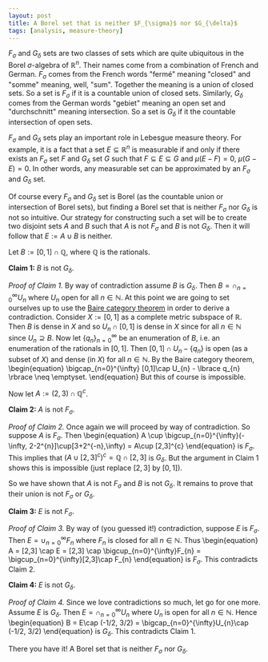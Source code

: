 ```yaml
---
layout: post
title: A Borel set that is neither $F_{\sigma}$ nor $G_{\delta}$
tags: [analysis, measure-theory]
---
```


$F_{\sigma}$ and $G_{\delta}$ sets are two classes of sets which are quite ubiquitous in the Borel $\sigma$-algebra of $\mathbb{R}^{n}$.
Their names come from a combination of French and German. $F_{\sigma}$ comes from the French words "fermé" meaning "closed" and
"somme" meaning, well, "sum". Together the meaning is a union of closed sets. So a set is $F_{\sigma}$ if it is a countable union of closed sets.
Similarly, $G_{\delta}$ comes from the German words "gebiet" meaning an open set and "durchschnitt" meaning intersection.
So a set is  $G_{\delta}$ if it the countable intersection of open sets.

$F_{\sigma}$ and $G_{\delta}$ sets play an important role in Lebesgue measure theory. For example, it is a fact that a set $E\subseteq \mathbb{R}^{n}$ is 
measurable if and only if there exists an $F_{\sigma}$ set $F$ and $G_{\delta}$ set $G$ such that $F \subseteq E \subseteq G$ and $\mu(E - F) = 0$, $\mu(G - E) = 0$.
In other words, any measurable set can be approximated by an $F_{\sigma}$ and $G_{\delta}$ set.

Of course every $F_{\sigma}$ and $G_{\delta}$ set is Borel (as the countable union or intersection of Borel sets), but finding a Borel
set that is neither $F_{\sigma}$ nor $G_{\delta}$ is not so intuitive. Our strategy for constructing such a set will be to create two
disjoint sets $A$ and $B$ such that $A$ is not $F_{\sigma}$ and $B$ is not $G_{\delta}$. Then it will follow that $E := A\cup B$ is neither.

Let $B := [0,1] \cap \mathbb{Q}$, where $\mathbb{Q}$ is the rationals.

**Claim 1:** $B$ is not $G_{\delta}$.

*Proof of Claim 1.*
By way of contradiction assume $B$ is $G_{\delta}$. Then $B = \cap_{n=0}^{\infty}U_{n}$ where $U_{n}$ open for all $n \in \mathbb{N}$.
At this point we are going to set ourselves up to use the [Baire category theorem](https://en.wikipedia.org/wiki/Baire_category_theorem) in order to derive a 
contradiction. Consider $X := [0,1]$ as a complete metric subspace of $\mathbb{R}$. Then $B$ is dense in $X$ and so $U_{n} \cap [0,1]$ is dense in $X$ since 
for all $n \in \mathbb{N}$ since $U_{n} \supseteq B$. Now let $\lbrace q_{n} \rbrace_{n=0}^{\infty}$ be an enumeration of $B$, i.e. an 
enumeration of the rationals in $[0,1]$. Then 
$[0,1] \cap U_{n} - \lbrace q_{n} \rbrace$ is open (as a subset of $X$) and dense (in $X$) for all $n \in \mathbb{N}$. By the Baire category theorem, 
\begin{equation}
\bigcap_{n=0}^{\infty} [0,1]\cap U_{n} - \lbrace q_{n} \rbrace \neq \emptyset.
\end{equation}
But this of course is impossible.
$$\tag*{$\blacksquare$ Claim 1}$$

Now let $A := (2,3) \cap \mathbb{Q}^{c}$.

**Claim 2:** $A$ is not $F_{\sigma}$.

*Proof of Claim 2.* Once again we will proceed by way of contradiction. So suppose $A$ is $F_{\sigma}$. Then
\begin{equation}
A \cup \bigcup_{n=0}^{\infty}(-\infty, 2-2^{n}]\cup[3+2^{-n},\infty) = A\cup [2,3]^{c}
\end{equation}
is $F_{\sigma}$. This implies that $(A\cup [2,3]^{c})^{c} = \mathbb{Q} \cap [2,3]$ is $G_{\delta}$. But the argument in Claim 1 shows this 
is impossible (just replace $[2,3]$ by $[0,1]$).
$$\tag*{$\blacksquare$ Claim 2}$$

So we have shown that $A$ is not $F_{\sigma}$ and $B$ is not $G_{\delta}$. It remains to prove that their union is not $F_{\sigma}$ or $G_{\delta}$.

**Claim 3:** $E$ is not $F_{\sigma}$.

*Proof of Claim 3.* By way of (you guessed it!) contradiction, suppose $E$ is $F_{\sigma}$. Then $E = \cup_{n=0}^{\infty}F_{n}$ where $F_{n}$ is closed for all 
$n \in \mathbb{N}$. Thus
\begin{equation}
A = [2,3] \cap E = [2,3] \cap \bigcup_{n=0}^{\infty}F_{n} = \bigcup_{n=0}^{\infty}[2,3]\cap F_{n}
\end{equation}
is $F_{\sigma}$. This contradicts Claim 2.
$$\tag*{$\blacksquare$ Claim 3}$$

**Claim 4:** $E$ is not $G_{\delta}$.

*Proof of Claim 4.* Since we love contradictions so much, let go for one more. Assume $E$ is $G_{\delta}$. Then $E = \cap_{n=0}^{\infty}U_{n}$ where
$U_{n}$ is open for all $n \in \mathbb{N}$. Hence
\begin{equation}
B = E\cap (-1/2, 3/2) = \bigcap_{n=0}^{\infty}U_{n}\cap (-1/2, 3/2)
\end{equation}
is $G_{\delta}$. This contradicts Claim 1.
$$\tag*{$\blacksquare$ Claim 3}$$

There you have it! A Borel set that is neither $F_{\sigma}$ nor $G_{\delta}$.

